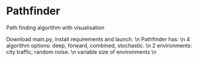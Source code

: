 # Pathfinder
Path finding algorithm with visualisation

Download main.py, install requirements and launch. \n
Pathfinder has: \n
4 algorithm options: deep, forward, combined, stochastic. \n
2 environments: city traffic, random noise. \n
variable size of environments \n
